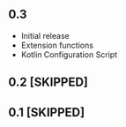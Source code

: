 ## 0.3

* Initial release
* Extension functions
* Kotlin Configuration Script

## 0.2 [SKIPPED]
## 0.1 [SKIPPED]
